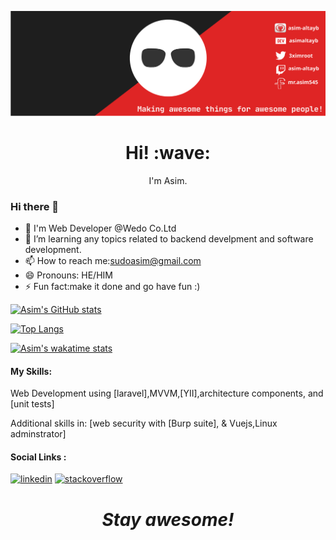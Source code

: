 [![Social banner for Asim](https://github.com/asim-altayb/asim-altayb/blob/main/assets/my_header.svg)](https://facebook.com/mr.asim545)
<h1 align='center'> Hi! :wave:</h1>
<p align='center'>
I'm Asim.
</p>


### Hi there 👋
- 🔭 I'm Web Developer @Wedo Co.Ltd
- 🌱 I’m learning any topics related to backend develpment and software development.
- 📫 How to reach me:sudoasim@gmail.com
- 😄 Pronouns: HE/HIM
- ⚡ Fun fact:make it done and go have fun :)




[![Asim's GitHub stats](https://github-readme-stats.vercel.app/api?username=anuraghazra&show_icons=true&count_private=truetheme=dracula)](https://github.com/anuraghazra/github-readme-stats)

[![Top Langs](https://github-readme-stats.vercel.app/api/top-langs/?username=asim-altayb&show_icons=true&theme=dracula)](https://github.com/anuraghazra/github-readme-stats)

[![Asim's wakatime stats](https://github-readme-stats.vercel.app/api/wakatime?username=asim-altayb&theme=dracula)](https://github.com/anuraghazra/github-readme-stats)




#### My Skills: 
Web Development using [laravel],MVVM,[YII],architecture components, and [unit tests]

Additional skills in: [web security with [Burp suite], & Vuejs,Linux adminstrator] 



#### Social Links :
[<img src='https://cdn.jsdelivr.net/npm/simple-icons@3.0.1/icons/linkedin.svg' alt='linkedin' height='40'>](https://www.linkedin.com/in/asim-altayb/)   [<img src='https://cdn.jsdelivr.net/npm/simple-icons@3.0.1/icons/stackoverflow.svg' alt='stackoverflow' height='40'>](https://stackoverflow.com/users/14952607/asim-al-tayeb?tab=profile)  


<h1 align='center'><i>Stay awesome!</i></h1>

